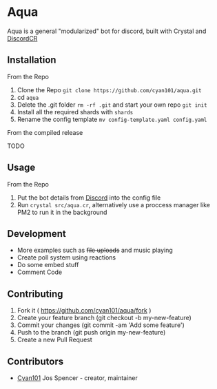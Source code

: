 # Aqua

Aqua is a general "modularized" bot for discord, built with Crystal and [DiscordCR](https://github.com/meew0/discordcr)

## Installation

From the Repo

1. Clone the Repo `git clone https://github.com/cyan101/aqua.git`
2. cd `aqua`
3. Delete the .git folder `rm -rf .git` and start your own repo `git init`
4. Install all the required shards with `shards`
5. Rename the config template `mv config-template.yaml config.yaml`

From the compiled release

TODO

## Usage

From the Repo

1. Put the bot details from [Discord](https://discordapp.com/developers/applications/me) into the config file
2. Run `crystal src/aqua.cr`, alternatively use a proccess manager like PM2 to run it in the background

## Development

* More examples such as ~~file uploads~~ and music playing
* Create poll system using reactions
* Do some embed stuff
* Comment Code

## Contributing

1. Fork it ( https://github.com/cyan101/aqua/fork )
2. Create your feature branch (git checkout -b my-new-feature)
3. Commit your changes (git commit -am 'Add some feature')
4. Push to the branch (git push origin my-new-feature)
5. Create a new Pull Request

## Contributors

- [Cyan101](https://github.com/cyan101) Jos Spencer - creator, maintainer
